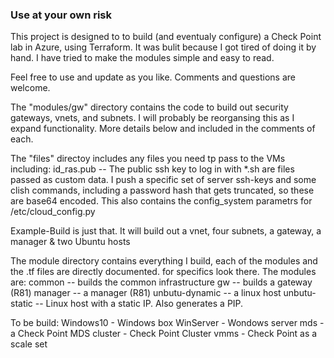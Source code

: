 ### Use at your own risk 

This project is designed to to build (and eventualy configure) a Check Point lab in Azure,
using Terraform. It was bulit because I got tired of doing it by hand. I have tried to make the modules simple and easy to read.

Feel free to use and update as you like. Comments and questions are welcome.

The "modules/gw" directory contains the code to build out security gateways, vnets, and subnets.
I will probably be reorgansing this as I expand functionality. More details below and included 
in the comments of each.

The "files" directoy includes any files you need tp pass to the VMs including:
    id_ras.pub -- The public ssh key to log in with
    *.sh are files passed as custom data. I push a specific set of server ssh-keys and some clish
    commands, including a password hash that gets truncated, so these are base64 encoded. This also
    contains the config_system parametrs for /etc/cloud_config.py

Example-Build is just that. It will build out a vnet, four subnets, a gateway, a manager & two Ubuntu hosts

The module directory contains everything I build, each of the modules and the .tf files are directly documented. for specifics look there.
The modules are:
  common -- builds the common infrastructure
  gw -- builds a gateway (R81)
  manager -- a manager (R81)
  unbutu-dynamic -- a linux host
  unbutu-static -- Linux host with a static IP. Also generates a PIP.

To be build:
  Windows10 - Windows box
  WinServer - Wondows server
  mds - a Check Point MDS
  cluster - Check Point Cluster
  vmms - Check Point as a scale set

